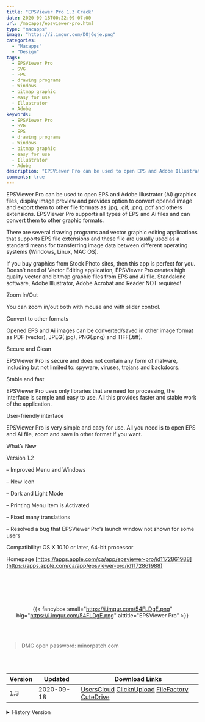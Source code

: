 ```yaml
---
title: "EPSViewer Pro 1.3 Crack"
date: 2020-09-18T00:22:09-07:00
url: /macapps/epsviewer-pro.html
type: "macapps"
image: "https://i.imgur.com/DOjGqje.png"
categories:
  - "Macapps"
  - "Design"
tags:
  - EPSViewer Pro
  - SVG
  - EPS
  - drawing programs
  - Windows
  - bitmap graphic
  - easy for use
  - Illustrator
  - Adobe
keywords:
  - EPSViewer Pro
  - SVG
  - EPS
  - drawing programs
  - Windows
  - bitmap graphic
  - easy for use
  - Illustrator
  - Adobe
description: "EPSViewer Pro can be used to open EPS and Adobe Illustrator (Ai) graphics files, display image preview and provides option to convert opened image and export them to other file formats as .jpg, .gif, .png, pdf and others extensions"
comments: true
---
```


EPSViewer Pro can be used to open EPS and Adobe Illustrator (Ai) graphics files, display image preview and provides option to convert opened image and export them to other file formats as .jpg, .gif, .png, pdf and others extensions. EPSViewer Pro supports all types of EPS and Ai files and can convert them to other graphic formats.

There are several drawing programs and vector graphic editing applications that supports EPS file extensions and these file are usually used as a standard means for transferring image data between different operating systems (Windows, Linux, MAC OS).

If you buy graphics from Stock Photo sites, then this app is perfect for you. Doesn’t need of Vector Editing application, EPSViewer Pro creates high quality vector and bitmap graphic files from EPS and Ai file. Standalone software, Adobe Illustrator, Adobe Acrobat and Reader NOT required!

Zoom In/Out

You can zoom in/out both with mouse and with slider control.

Convert to other formats

Opened EPS and Ai images can be converted/saved in other image format as PDF (vector), JPEG(.jpg), PNG(.png) and TIFF(.tiff).

Secure and Clean

EPSViewer Pro is secure and does not contain any form of malware, including but not limited to: spyware, viruses, trojans and backdoors.

Stable and fast

EPSViewer Pro uses only libraries that are need for processing, the interface is sample and easy to use. All this provides faster and stable work of the application.

User-friendly interface

EPSViewer Pro is very simple and easy for use. All you need is to open EPS and Ai file, zoom and save in other format if you want.

What’s New

Version 1.2

– Improved Menu and Windows

– New Icon

– Dark and Light Mode

– Printing Menu Item is Activated

– Fixed many translations

– Resolved a bug that EPSViewer Pro’s launch window not shown for some users

Compatibility: OS X 10.10 or later, 64-bit processor

Homepage [https://apps.apple.com/ca/app/epsviewer-pro/id1172861988](https://apps.apple.com/ca/app/epsviewer-pro/id1172861988)

<br/>
<br/>
<script async src="https://pagead2.googlesyndication.com/pagead/js/adsbygoogle.js"></script>
<ins class="adsbygoogle"
     style="display:block; text-align:center;"
     data-ad-layout="in-article"
     data-ad-format="fluid"
     data-ad-client="ca-pub-8746275014476192"
     data-ad-slot="5144997159"></ins>
<script>
     (adsbygoogle = window.adsbygoogle || []).push({});
</script>
<br/>
<br/>


<center>

{{< fancybox small="https://i.imgur.com/54FLDgE.png" big="https://i.imgur.com/54FLDgE.png" alttitle="EPSViewer Pro" >}}

</center>

<br/>
<br/>


> DMG open password: minorpatch.com

<br/>

<br/>
<div id="history_version" class="history_version">

| Version | Updated | Download Links |
| ---- | ---- | ---- |
| 1.3 | 2020-09-18 | [UsersCloud](https://ouo.io/u9sdof)   [ClicknUpload](https://ouo.io/B1BnPc)   [FileFactory](https://ouo.io/pkv0jC)   [CuteDrive](https://ouo.io/0vhLcj) |
<details>
<summary>History Version</summary>

| Version | Updated | Download Links |
| ---- | ---- | ---- |
| 1.2 | 2020-07-22 | [UsersCloud](https://ouo.io/l3p7wh)   [ClicknUpload](https://ouo.io/8L5Of4)   [FileFactory](https://ouo.io/KO2do7)   [CuteDrive](https://ouo.io/Gyjkom1) |
</details>

</div>
